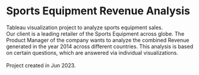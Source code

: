 # Sports Equipment Revenue Analysis
Tableau visualization project to analyze sports equipment sales.
<br>
Our client is a leading retailer of the Sports Equipment across globe. The Product Manager of the company wants to analyze the combined Revenue generated in the year 2014 across different countries. This analysis is based on certain questions, which are answered via individual visualizations.
<br><br>
Project created in Jun 2023.
